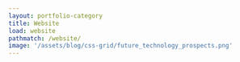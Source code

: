 ```yaml
---
layout: portfolio-category
title: Website
load: website
pathmatch: /website/
image: '/assets/blog/css-grid/future_technology_prospects.png'
---
```

